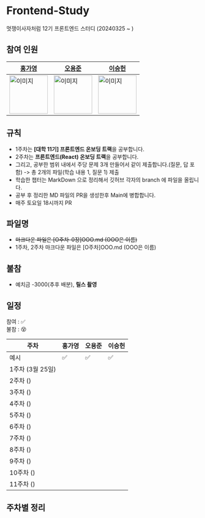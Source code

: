 # Frontend-Study
멋쟁이사자처럼 12기 프론트엔드 스터디 (20240325 ~ )
                
## 참여 인원 
| [홍가영](https://github.com/kaouo) | [오용준](https://github.com/55yong) | [이승헌](https://github.com/12seungheon) |
|----|----|----|
| <img src="https://avatars.githubusercontent.com/u/144293040?v=4" alt="이미지" width="100" height="100"> | <img src="https://avatars.githubusercontent.com/u/132319467?v=4" alt="이미지" width="100" height="100"> | <img src="https://avatars.githubusercontent.com/u/164005659?v=4" alt="이미지" width="100" height="100"> |

## 규칙
- 1주차는 **[대학 11기] 프론트엔드 온보딩 트랙**을 공부합니다.
- 2주차는 **프론트엔드(React) 온보딩 트랙**을 공부합니다.
- 그리고, 공부한 범위 내에서 주당 문제 3개 만들어서 같이 제출합니다.(질문, 답 포함) -> 총 2개의 파일(학습 내용 1, 질문 1) 제출
- 학습한 챕터는 MarkDown 으로 정리해서 깃허브 각자의 branch 에 파일을 올립니다.
- 공부 후 정리한 MD 파일의 PR을 생성한후 Main에 병합합니다.
- 매주 토요일 18시까지 PR


## 파일명
- ~~마크다운 파일은 [O주차-0장]OOO.md (OOO은 이름)~~
- 1주차, 2주차 마크다운 파일은 [O주차]OOO.md (OOO은 이름)

## 불참
- 예치금 -3000(추후 배분), **릴스 촬영**

## 일정

참여 : ✅  
불참 : 😵  

| 주차 | 홍가영 | 오용준 | 이승헌 |
|----|----|----|----|
| 예시 | ✅ | ✅ | ✅ |
| 1주차 (3월 25일) | | | | 
| 2주차 () | | | |
| 3주차 () | | | |
| 4주차 () | | | |
| 5주차 () | | | |
| 6주차 () | | | |
| 7주차 () | | | |
| 8주차 () | | | |
| 9주차 () | | | |
| 10주차 () | | | |
| 11주차 () | | | |

## 주차별 정리


  
